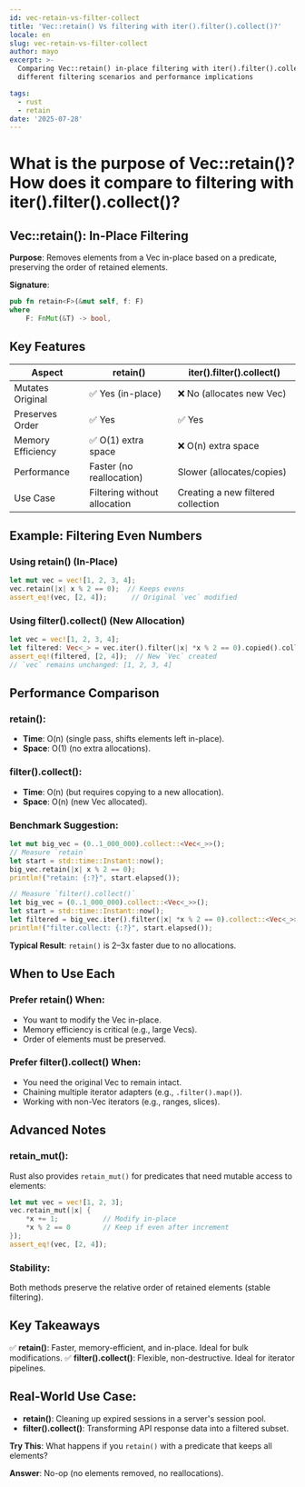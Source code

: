 ```yaml
---
id: vec-retain-vs-filter-collect
title: 'Vec::retain() Vs filtering with iter().filter().collect()?'
locale: en
slug: vec-retain-vs-filter-collect
author: mayo
excerpt: >-
  Comparing Vec::retain() in-place filtering with iter().filter().collect() for
  different filtering scenarios and performance implications

tags:
  - rust
  - retain
date: '2025-07-28'
---
```


# What is the purpose of Vec::retain()? How does it compare to filtering with iter().filter().collect()?

## Vec::retain(): In-Place Filtering

**Purpose**: Removes elements from a Vec in-place based on a predicate, preserving the order of retained elements.

**Signature**:
```rust
pub fn retain<F>(&mut self, f: F)
where
    F: FnMut(&T) -> bool,
```

## Key Features

| Aspect | retain() | iter().filter().collect() |
|--------|----------|---------------------------|
| Mutates Original | ✅ Yes (in-place) | ❌ No (allocates new Vec) |
| Preserves Order | ✅ Yes | ✅ Yes |
| Memory Efficiency | ✅ O(1) extra space | ❌ O(n) extra space |
| Performance | Faster (no reallocation) | Slower (allocates/copies) |
| Use Case | Filtering without allocation | Creating a new filtered collection |

## Example: Filtering Even Numbers

### Using retain() (In-Place)
```rust
let mut vec = vec![1, 2, 3, 4];
vec.retain(|x| x % 2 == 0);  // Keeps evens
assert_eq!(vec, [2, 4]);      // Original `vec` modified
```

### Using filter().collect() (New Allocation)
```rust
let vec = vec![1, 2, 3, 4];
let filtered: Vec<_> = vec.iter().filter(|x| *x % 2 == 0).copied().collect();
assert_eq!(filtered, [2, 4]);  // New `Vec` created
// `vec` remains unchanged: [1, 2, 3, 4]
```

## Performance Comparison

### retain():
- **Time**: O(n) (single pass, shifts elements left in-place).
- **Space**: O(1) (no extra allocations).

### filter().collect():
- **Time**: O(n) (but requires copying to a new allocation).
- **Space**: O(n) (new Vec allocated).

### Benchmark Suggestion:
```rust
let mut big_vec = (0..1_000_000).collect::<Vec<_>>();
// Measure `retain`
let start = std::time::Instant::now();
big_vec.retain(|x| x % 2 == 0);
println!("retain: {:?}", start.elapsed());

// Measure `filter().collect()`
let big_vec = (0..1_000_000).collect::<Vec<_>>();
let start = std::time::Instant::now();
let filtered = big_vec.iter().filter(|x| *x % 2 == 0).collect::<Vec<_>>();
println!("filter.collect: {:?}", start.elapsed());
```

**Typical Result**: `retain()` is 2–3x faster due to no allocations.

## When to Use Each

### Prefer retain() When:
- You want to modify the Vec in-place.
- Memory efficiency is critical (e.g., large Vecs).
- Order of elements must be preserved.

### Prefer filter().collect() When:
- You need the original Vec to remain intact.
- Chaining multiple iterator adapters (e.g., `.filter().map()`).
- Working with non-Vec iterators (e.g., ranges, slices).

## Advanced Notes

### retain_mut():
Rust also provides `retain_mut()` for predicates that need mutable access to elements:

```rust
let mut vec = vec![1, 2, 3];
vec.retain_mut(|x| {
    *x += 1;           // Modify in-place
    *x % 2 == 0        // Keep if even after increment
});
assert_eq!(vec, [2, 4]);
```

### Stability:
Both methods preserve the relative order of retained elements (stable filtering).

## Key Takeaways

✅ **retain()**: Faster, memory-efficient, and in-place. Ideal for bulk modifications.
✅ **filter().collect()**: Flexible, non-destructive. Ideal for iterator pipelines.

## Real-World Use Case:
- **retain()**: Cleaning up expired sessions in a server's session pool.
- **filter().collect()**: Transforming API response data into a filtered subset.

**Try This**: What happens if you `retain()` with a predicate that keeps all elements?

**Answer**: No-op (no elements removed, no reallocations).
